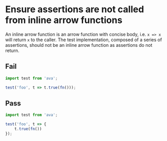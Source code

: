 # Ensure assertions are not called from inline arrow functions

An inline arrow function is an arrow function with concise body, i.e. `x => x` will return `x` to the caller. The test implementation, composed of a series of assertions, should not be an inline arrow function as assertions do not return.
## Fail
```js
import test from 'ava';

test('foo', t => t.true(fn()));
```

## Pass
```js
import test from 'ava';

test('foo', t => {
	t.true(fn())
});
```
